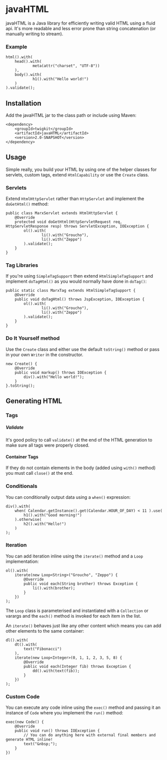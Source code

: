 # javaHTML
javaHTML is a Java library for efficiently writing valid HTML using a fluid api. It's more readable and less error prone than string concatenation (or manually writing to stream).

### Example

	html().with(
	    head().with(
	            meta(attr("charset", "UTF-8"))
	    ),
	    body().with(
	            h1().with("Hello world!")
	    )
	).validate();
	
## Installation
Add the javaHTML jar to the class path or include using Maven:

	<dependency>
		<groupId>twigkit</groupId>
	    <artifactId>javaHTML</artifactId>
	    <version>2.0-SNAPSHOT</version>
	</dependency>

## Usage
Simple really, you build your HTML by using one of the helper classes for servlets, custom tags, extend `HtmlCapability` or use the `Create` class.
	
### Servlets
Extend `HtmlHttpServlet` rather than `HttpServlet` and implement the `doGetHtml()` method:
	
	public class MarxServlet extends HtmlHttpServlet {
	    @Override
	    protected void doGetHtml(HttpServletRequest req, HttpServletResponse resp) throws ServletException, IOException {
	        ol().with(
	                li().with("Groucho"),
	                li().with("Zeppo")
	        ).validate();
	    }
	}

### Tag Libraries
If you're using `SimpleTagSupport` then extend `HtmlSimpleTagSupport` and implement `doTagHtml()` as you would normally have done in `doTag()`:

	public static class MarxTag extends HtmlSimpleTagSupport {
	    @Override
	    public void doTagHtml() throws JspException, IOException {
	        ol().with(
	                li().with("Groucho"),
	                li().with("Zeppo")
	        ).validate();
	    }
	}
	
### Do It Yourself method
Use the `Create` class and either use the default `toString()` method or pass in your own `Writer` in the constructor.

	new Create() {
    	@Override
	    public void markup() throws IOException {
        	div().with("Hello world!");
    	}
	}.toString();
	
## Generating HTML

### Tags

##### Validate
It's good policy to call `validate()` at the end of the HTML generation to make sure all tags were properly closed.

#### Container Tags
If they do not contain elements in the body (added using `with()` method) you must call `close()` at the end.

### Conditionals
You can conditionally output data using a `when()` expression:

	div().with(
	    when( Calendar.getInstance().get(Calendar.HOUR_OF_DAY) < 11 ).use(
			h1().with("Good morning!")
	    ).otherwise(
			h2().with("Hello!")
	    )
	);

### Iteration
You can add iteration inline using the `iterate()` method and a `Loop` implementation:

	ol().with(
	    iterate(new Loop<String>("Groucho", "Zeppo") {
	        @Override
	        public void each(String brother) throws Exception {
	            li().with(brother);
	        }
	    })
	);

The `Loop` class is parameterised and instantiated with a `Collection` or varargs and the `each()` method is invoked for each item in the list.

An `iterate()` behaves just like any other content which means you can add other elements to the same container:

	dl().with(
	    dt().with(
			text("Fibonacci")
	    ),
	    iterate(new Loop<Integer>(0, 1, 1, 2, 3, 5, 8) {
	        @Override
	        public void each(Integer fib) throws Exception {
	            dd().with(text(fib));
	        }
	    })
	);

### Custom Code
You can execute any code inline using the `exec()` method and passing it an instance of `Code` where you implement the `run()` method:

	exec(new Code() {
	    @Override
	    public void run() throws IOException {
	    	// You can do anything here with external final members and generate HTML inline!
	        text("&nbsp;");
	    }
	})